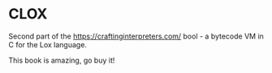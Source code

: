 # CLOX

Second part of the https://craftinginterpreters.com/ bool - a bytecode VM in C for the Lox language.

This book is amazing, go buy it!

